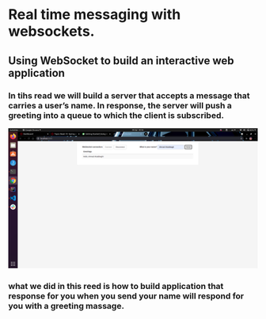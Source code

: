 # Real time messaging with websockets.

## Using WebSocket to build an interactive web application

### In tihs read we will build a server that accepts a message that carries a user’s name. In response, the server will push a greeting into a queue to which the client is subscribed.

![socket](./imeges/socket.png)

### what we did in this reed is how to build application that response for you when you send your name will respond for you with a greeting massage.